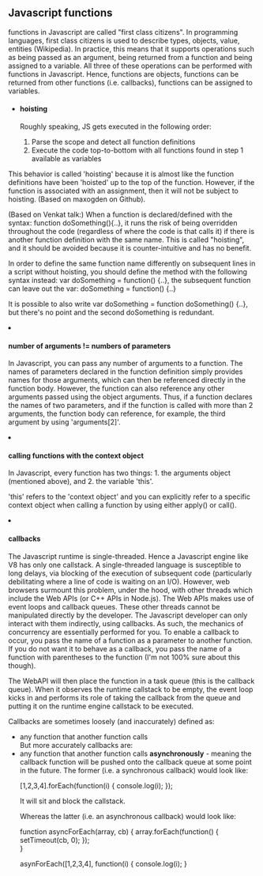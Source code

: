Javascript functions
--
<p>functions in Javascript are called "first class citizens". In programming languages, first class citizens is used to describe types, objects, value, entities (Wikipedia). In practice, this means that it supports operations such as being passed as an argument, being returned from a function and being assigned to a variable.
All three of these operations can be performed with functions in Javascript. Hence, functions are objects,
functions can be returned from other functions (i.e. callbacks), functions can be assigned to variables. </p>
<ul>
<li><h4>hoisting</h4></li>

Roughly speaking, JS gets executed in the following order:
<ol><li>Parse the scope and detect all function definitions</li>
<li>Execute the code top-to-bottom with all functions found in step 1 available as variables</li></ul>
This behavior is called 'hoisting' because it is almost like the function definitions have been 'hoisted' up to the top of the function. However, if the function is associated with an assignment, then it will not be subject to hoisting. (Based on maxogden on Github).

(Based on Venkat talk:)
When a function is declared/defined with the syntax: function doSomething(){..},
it runs the risk of being overridden throughout the code (regardless of where the code is that calls
it) if there is another function definition with the same name. This is called "hoisting", and it should
be avoided because it is counter-intuitive and has no benefit.


In order to define the same function name differently on subsequent lines in a script without hoisting, you should
define the method with the following syntax instead: var doSomething = function() {..}, the
subsequent function can leave out the var: doSomething = function() {..}


It is possible to also write var doSomething = function doSomething() {..}, but there's no point
and the second doSomething is redundant.

<li><h4>number of arguments != numbers of parameters</h4></li>

In Javascript, you can pass any number of arguments to a function. The names of parameters declared in the function definition simply provides names for those arguments, which can then be referenced directly in the function body. However, the function can also reference any other arguments passed using the object arguments. Thus, if a function declares the names of two parameters, and if the function is called with more than 2 arguments, the function body can reference, for example, the third argument by using 'arguments[2]'.

<li><h4>calling functions with the context object</h4></li>

In Javascript, every function has two things: 1. the arguments object (mentioned above), and 2. the variable 'this'.

'this' refers to the 'context object' and you can explicitly refer to a specific context object when calling a function by using either apply() or call().

<li><h4>callbacks</h4></li>

The Javascript runtime is single-threaded. Hence a Javascript engine like V8 has only one callstack.
A single-threaded language is susceptible to long delays, via blocking of the execution of subsequent code (particularly debilitating where a line of code is waiting on an I/O). However, web browsers surmount this problem, under the hood, with other threads which include the Web APIs (or C++ APIs in Node.js). The Web APIs makes use of event loops and callback queues. These other threads cannot be manipulated directly by the developer. The Javascript developer can only interact with them indirectly, using callbacks. As such, the mechanics of concurrency are essentially performed for you.
To enable a callback to occur, you pass the name of a function as a parameter to another function. If you do not want it to behave as a callback, you pass the name of a function with parentheses to the function (I'm not 100% sure about this though).

The WebAPI will then place the function in a task queue (this is the callback queue). When it observes the runtime callstack to be empty, the event loop kicks in and performs its role of taking the callback from the queue and putting it on the runtime engine callstack to be executed.

Callbacks are sometimes loosely (and inaccurately) defined as:
<ul>
<li>any function that another function calls</li>
But more accurately callbacks are:
<li>any function that another function calls <b>asynchronously</b> - meaning the callback function will be pushed onto the callback queue at some point in the future.
The former (i.e. a synchronous callback) would look like:

[1,2,3,4].forEach(function(i) {
  console.log(i);
});

It will sit and block the callstack.

Whereas the latter (i.e. an asynchronous callback) would look like:

function asyncForEach(array, cb) {
  array.forEach(function() {
    setTimeout(cb, 0);
  });  
}

asynForEach([1,2,3,4], function(i) {
  console.log(i);
}

